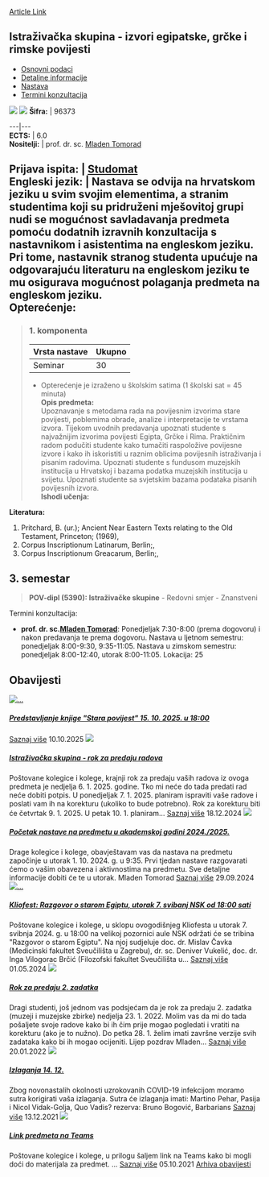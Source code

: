 [Article Link](https://www.fhs.hr/predmet/isegrp)

## Istraživačka skupina - izvori egipatske, grčke i rimske povijesti
  * [Osnovni podaci](https://www.fhs.hr/predmet/isegrp#v1id-523764_960490_1_0 "Osnovni podaci")
  * [Detaljne informacije](https://www.fhs.hr/predmet/isegrp#v1id-523764_960490_1_1 "Detaljne informacije")
  * [Nastava](https://www.fhs.hr/predmet/isegrp#v1id-523764_960490_1_2 "Nastava")
  * [Termini konzultacija](https://www.fhs.hr/predmet/isegrp#v1id-523764_960490_1_3 "Termini konzultacija")


[![](https://www.fhs.hr/img/flags/gif/hr.gif)](https://www.fhs.hr/predmet/isegrp) [![](https://www.fhs.hr/img/flags/gif/gb.gif)](https://www.fhs.hr/en/course/rgsoegarh)
**Šifra:** |  96373  
  
---|---  
**ECTS:** |  6.0   
**Nositelji:** |  prof. dr. sc. [Mladen Tomorad](https://www.fhs.hr/djelatnik/mladen.tomorad)   
  
**Prijava ispita:** |  [Studomat](http://www.isvu.hr/studomat)  
**Engleski jezik:** |  Nastava se odvija na hrvatskom jeziku u svim svojim elementima, a stranim studentima koji su pridruženi mješovitoj grupi nudi se mogućnost savladavanja predmeta pomoću dodatnih izravnih konzultacija s nastavnikom i asistentima na engleskom jeziku. Pri tome, nastavnik stranog studenta upućuje na odgovarajuću literaturu na engleskom jeziku te mu osigurava mogućnost polaganja predmeta na engleskom jeziku.   
**Opterećenje:**  
---  
> ### 1. komponenta
> | Vrsta nastave | Ukupno  
> ---|---  
> Seminar | 30  
> * Opterećenje je izraženo u školskim satima (1 školski sat = 45 minuta)   
**Opis predmeta:**  
> Upoznavanje s metodama rada na povijesnim izvorima stare povijesti, poblemima obrade, analize i interpretacije te vrstama izvora. Tijekom uvodnih predavanja upoznati studente s najvažnijim izvorima povijesti Egipta, Grčke i Rima. Praktičnim radom podučiti studente kako tumačiti raspoložive povijesne izvore i kako ih iskoristiti u raznim oblicima povijesnih istraživanja i pisanim radovima. Upoznati studente s fundusom muzejskih institucija u Hrvatskoj i bazama podatka muzejskih institucija u svijetu. Upoznati studente sa svjetskim bazama podataka pisanih povijesnih izvora.  
**Ishodi učenja:**  

  
**Literatura:**  
  1. Pritchard, B. (ur.); Ancient Near Eastern Texts relating to the Old Testament, Princeton; (1969), 
  2. Corpus Inscriptionum Latinarum, Berlin;, 
  3. Corpus Inscriptionum Greacarum, Berlin;, 

  
**3. semestar**  
---  
> **POV-dipl (5390): Istraživačke skupine** - Redovni smjer - Znanstveni  
>   
Termini konzultacija: 
  * **prof. dr. sc.[Mladen Tomorad](https://www.fhs.hr/djelatnik/mladen.tomorad)**: 
Ponedjeljak 7:30-8:00 (prema dogovoru) i nakon predavanja te prema dogovoru.
Nastava u ljetnom semestru: ponedjeljak 8:00-9:30, 9:35-11:05.
Nastava u zimskom semestru: ponedjeljak 8:00-12:40, utorak 8:00-11:05.
Lokacija: 25 


## Obavijesti
[ ![...](https://www.fhs.hr/_news/icons/1b51aef63723ed91a53c19f282a4f5276344_icon.png) ](https://www.fhs.hr/predmet/isegrp?@=21u5n#news_81144)
#####  [Predstavljanje knjige "Stara povijest" 15. 10. 2025. u 18:00](https://www.fhs.hr/predmet/isegrp?@=21u5n#news_81144)
[Saznaj više](https://www.fhs.hr/predmet/isegrp?@=21u5n#news_81144)
10.10.2025
[ ![](https://www.fhs.hr/_pub/themes_static/hrstud2024/default/img/default_news.jpg) ](https://www.fhs.hr/predmet/isegrp?@=21s5r#news_81144)
#####  [Istraživačka skupina - rok za predaju radova](https://www.fhs.hr/predmet/isegrp?@=21s5r#news_81144)
Poštovane kolegice i kolege, krajnji rok za predaju vaših radova iz ovoga predmeta je nedjelja 6. 1. 2025. godine. Tko mi neće do tada predati rad neće dobiti potpis. U ponedjeljak 7. 1. 2025. planiram ispraviti vaše radove i poslati vam ih na korekturu (ukoliko to bude potrebno). Rok za korekturu biti će četvrtak 9. 1. 2025. U petak 10. 1. planiram... 
[Saznaj više](https://www.fhs.hr/predmet/isegrp?@=21s5r#news_81144)
18.12.2024
[ ![](https://www.fhs.hr/_pub/themes_static/hrstud2024/default/img/default_news.jpg) ](https://www.fhs.hr/predmet/isegrp?@=21nnh#news_81144)
#####  [Početak nastave na predmetu u akademskoj godini 2024./2025.](https://www.fhs.hr/predmet/isegrp?@=21nnh#news_81144)
Drage kolegice i kolege, obavještavam vas da nastava na predmetu započinje u utorak 1. 10. 2024. g. u 9:35. Prvi tjedan nastave razgovarati ćemo o vašim obavezena i aktivnostima na predmetu. Sve detaljne informacije dobiti će te u utorak. Mladen Tomorad 
[Saznaj više](https://www.fhs.hr/predmet/isegrp?@=21nnh#news_81144)
29.09.2024
[ ![...](https://www.fhs.hr/_news/icons/48e2e1bc2f71baac698ee4141016b1fa9741_icon.jpg) ](https://www.fhs.hr/predmet/isegrp?@=21mwo#news_81144)
#####  [Kliofest: Razgovor o starom Egiptu, utorak 7. svibanj NSK od 18:00 sati](https://www.fhs.hr/predmet/isegrp?@=21mwo#news_81144)
Poštovane kolegice i kolege, u sklopu ovogodišnjeg Kliofesta u utorak 7. svibnja 2024. g. u 18:00 na velikoj pozornici aule NSK održati će se tribina "Razgovor o starom Egiptu". Na njoj sudjeluje doc. dr. Mislav Čavka (Medicinski fakultet Sveučilišta u Zagrebu), dr. sc. Deniver Vukelić, doc. dr. Inga Vilogorac Brčić (Filozofski fakultet Sveučilišta u... 
[Saznaj više](https://www.fhs.hr/predmet/isegrp?@=21mwo#news_81144)
01.05.2024
[ ![](https://www.fhs.hr/_pub/themes_static/hrstud2024/default/img/default_news.jpg) ](https://www.fhs.hr/predmet/isegrp?@=21h6p#news_81144)
#####  [Rok za predaju 2. zadatka](https://www.fhs.hr/predmet/isegrp?@=21h6p#news_81144)
Dragi studenti, još jednom vas podsjećam da je rok za predaju 2. zadatka (muzeji i muzejske zbirke) nedjelja 23. 1. 2022. Molim vas da mi do tada pošaljete svoje radove kako bi ih čim prije mogao pogledati i vratiti na korekturu (ako je to nužno). Do petka 28. 1. želim imati završne verzije svih zadataka kako bi ih mogao ocijeniti. Lijep pozdrav Mladen... 
[Saznaj više](https://www.fhs.hr/predmet/isegrp?@=21h6p#news_81144)
20.01.2022
[ ![](https://www.fhs.hr/_pub/themes_static/hrstud2024/default/img/default_news.jpg) ](https://www.fhs.hr/predmet/isegrp?@=21gw6#news_81144)
#####  [Izlaganja 14. 12.](https://www.fhs.hr/predmet/isegrp?@=21gw6#news_81144)
Zbog novonastalih okolnosti uzrokovanih COVID-19 infekcijom moramo sutra korigirati vaša izlaganja. Sutra će izlaganja imati: Martino Pehar, Pasija i Nicol Vidak-Golja, Quo Vadis? rezerva: Bruno Bogović, Barbarians 
[Saznaj više](https://www.fhs.hr/predmet/isegrp?@=21gw6#news_81144)
13.12.2021
[ ![](https://www.fhs.hr/_pub/themes_static/hrstud2024/default/img/default_news.jpg) ](https://www.fhs.hr/predmet/isegrp?@=21g89#news_81144)
#####  [Link predmeta na Teams](https://www.fhs.hr/predmet/isegrp?@=21g89#news_81144)
Poštovane kolegice i kolege, u prilogu šaljem link na Teams kako bi mogli doći do materijala za predmet. ... 
[Saznaj više](https://www.fhs.hr/predmet/isegrp?@=21g89#news_81144)
05.10.2021
[Arhiva obavijesti](https://www.fhs.hr/predmet/isegrp?@=20p06#news_81144 "Arhiva obavijesti")
